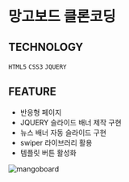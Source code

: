 # 망고보드 클론코딩

## TECHNOLOGY
`HTML5` `CSS3` `JQUERY`

## FEATURE
- 반응형 페이지
- JQUERY 슬라이드 배너 제작 구현
- 뉴스 배너 자동 슬라이드 구현
- swiper 라이브러리 활용
- 템플릿 버튼 활성화

![mangoboard](https://github.com/gayeongogo/mangoboard/assets/116170363/3a8f3e74-796f-41fd-8a97-d2f008415eb4)
